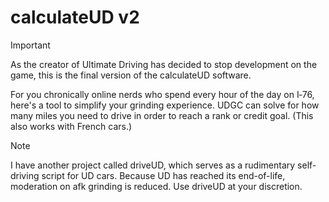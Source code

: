 # calculateUD v2

> [!IMPORTANT]  
> As the creator of Ultimate Driving has decided to stop development on the game, this is the final version of the calculateUD software.

For you chronically online nerds who spend every hour of the day on I‑76, here's a tool to simplify your grinding experience. UDGC can solve for how many miles you need to drive in order to reach a rank or credit goal. (This also works with French cars.)

> [!NOTE]
> I have another project called driveUD, which serves as a rudimentary self-driving script for UD cars. Because UD has reached its end-of-life, moderation on afk grinding is reduced. Use driveUD at your discretion.
